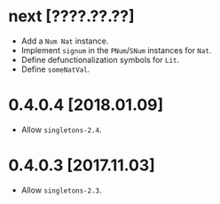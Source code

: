 # next [????.??.??]
* Add a `Num Nat` instance.
* Implement `signum` in the `PNum`/`SNum` instances for `Nat`.
* Define defunctionalization symbols for `Lit`.
* Define `someNatVal`.

# 0.4.0.4 [2018.01.09]
* Allow `singletons-2.4`.

# 0.4.0.3 [2017.11.03]
* Allow `singletons-2.3`.
